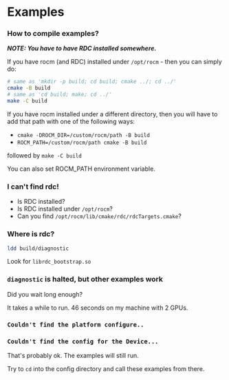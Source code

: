 # Examples


### How to compile examples?

***NOTE: You have to have RDC installed somewhere.***

If you have rocm (and RDC) installed under `/opt/rocm` - then you can simply do:

```bash
# same as 'mkdir -p build; cd build; cmake ../; cd ../'
cmake -B build
# same as 'cd build; make; cd ../'
make -C build
```

If you have rocm installed under a different directory, then you will have to
add that path with one of the following ways:

- `cmake -DROCM_DIR=/custom/rocm/path -B build`
- `ROCM_PATH=/custom/rocm/path cmake -B build`

followed by `make -C build`

You can also set ROCM\_PATH environment variable.


### I can't find rdc!

- Is RDC installed?
- Is RDC installed under `/opt/rocm`?
- Can you find `/opt/rocm/lib/cmake/rdc/rdcTargets.cmake`?


### Where is rdc?

```bash
ldd build/diagnostic
```

Look for `librdc_bootstrap.so`


### `diagnostic` is halted, but other examples work

Did you wait long enough?

It takes a while to run. 46 seconds on my machine with 2 GPUs.


### `Couldn't find the platform configure..`

### `Couldn't find the config for the Device...`

That's probably ok. The examples will still run.

Try to `cd` into the config directory and call these examples from there.
